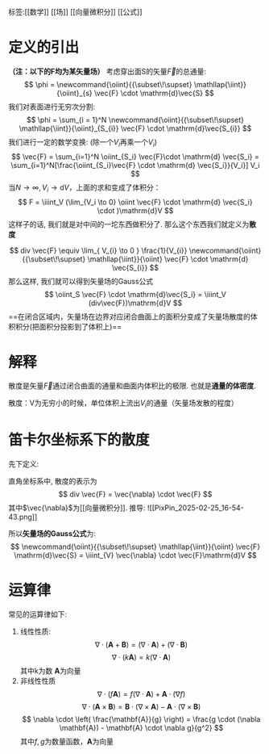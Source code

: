 标签:[[数学]] [[场]] [[向量微积分]] [[公式]]
# 定义的引出

**（注：以下的F均为某矢量场）**
考虑穿出面S的矢量$\vec{F}$的总通量: 
$$
\phi = \newcommand{\oiint}{{\subset\!\supset} \mathllap{\iint}}{\oiint}_{s} \vec{F} \cdot \mathrm{d}\vec{S}
$$
我们对表面进行无穷次分割: 
$$
\phi = \sum_{i = 1}^N \newcommand{\oiint}{{\subset\!\supset} \mathllap{\iint}}{\oiint}_{S_{i}} \vec{F} \cdot \mathrm{d}\vec{S_{i}}
$$
我们进行一定的数学变换: (除一个$V_{i}$再乘一个$V_{i}$)
$$
\vec{F} = \sum_{i=1}^N \oiint_{S_i} \vec{F}\cdot \mathrm{d} \vec{S_i} = \sum_{i=1}^N[\frac{\oiint_{S_i}\vec{F} \cdot \mathrm{d} \vec{S_i}}{V_i}] V_i
$$
当$N\to \infty,V_i \to \mathrm{d}V$，上面的求和变成了体积分：
$$
F = \iiint_V (\lim_{V_i \to 0} \oiint \vec{F} \cdot \mathrm{d} \vec{S_i} \cdot )\mathrm{d}V
$$
这样子的话, 我们就是对中间的一坨东西做积分了. 那么这个东西我们就定义为**散度**


$$
div \vec{F} \equiv \lim_{ V_{i} \to 0 } \frac{1}{V_{i}} \newcommand{\oiint}{{\subset\!\supset} \mathllap{\iint}}{\oiint} \vec{F} \cdot \mathrm{d} \vec{S_{i}}
$$
那么这样, 我们就可以得到矢量场的Gauss公式
$$
\oiint_S \vec{F} \cdot \mathrm{d}\vec{S_i} = \iiint_V (div\vec{F})\mathrm{d}V
$$
==在闭合区域内，矢量场在边界对应闭合曲面上的面积分变成了矢量场散度的体积积分(把面积分投影到了体积上)==

# 解释
散度是矢量$\vec{F}$通过闭合曲面的通量和曲面内体积比的极限. 也就是**通量的体密度**. 

散度：V为无穷小的时候，单位体积上流出$V_i$的通量（矢量场发散的程度）

# 笛卡尔坐标系下的散度

先下定义: 

直角坐标系中, 散度的表示为
$$
div \vec{F} = \vec{\nabla} \cdot \vec{F}
$$
其中$\vec{\nabla}$为[[向量微积分]]. 
推导: 
![[PixPin_2025-02-25_16-54-43.png]]

所以**矢量场的Gauss公式**为: 
$$
\newcommand{\oiint}{{\subset\!\supset} \mathllap{\iint}}{\oiint} \vec{F} \mathrm{d}\vec{S} = \iiint_{V} \vec{\nabla} \cdot \vec{F}\mathrm{d}V
$$
# 运算律

常见的运算律如下: 
1. 线性性质: 
$$
\nabla \cdot (\mathbf{A} + \mathbf{B}) = (\nabla \cdot \mathbf{A}) + (\nabla \cdot \mathbf{B})
$$
$$
\nabla \cdot (k \mathbf{A}) = k (\nabla \cdot \mathbf{A})
$$
	其中k为数 $\mathbf{A}$为向量
2. 非线性性质
$$
\nabla \cdot (f \mathbf{A}) = f (\nabla \cdot \mathbf{A}) + \mathbf{A} \cdot (\nabla f)
$$
$$
\nabla \cdot (\mathbf{A} \times \mathbf{B}) = \mathbf{B} \cdot (\nabla \times \mathbf{A}) - \mathbf{A} \cdot (\nabla \times \mathbf{B})
$$
$$
\nabla \cdot \left( \frac{\mathbf{A}}{g} \right) = \frac{g \cdot (\nabla \mathbf{A}) - \mathbf{A} \cdot \nabla g}{g^2}
$$
	其中$f,g$为数量函数，$\mathbf{A}$为向量
